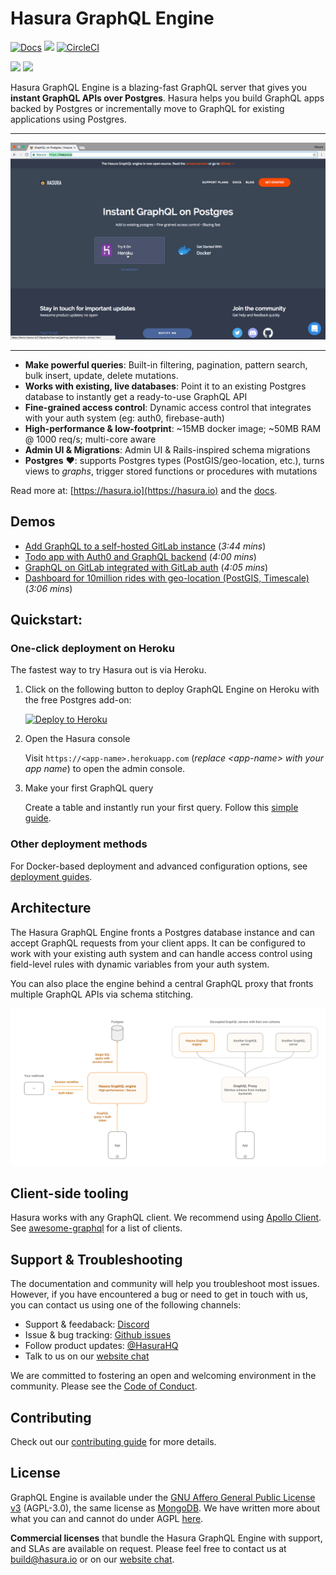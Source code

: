 # Hasura GraphQL Engine

[![Docs](https://img.shields.io/badge/docs-v1.0-brightgreen.svg?style=flat)](https://docs.hasura.io)
<a href="https://github.com/hasura/graphql-engine/releases"><img src="https://img.shields.io/badge/release-v1.0.0alpha-brightgreen.svg?style=flat"/></a>
[![CircleCI](https://circleci.com/gh/hasura/graphql-engine.svg?style=shield)](https://circleci.com/gh/hasura/graphql-engine)


<a href="https://discord.gg/vBPpJkS"><img src="https://img.shields.io/badge/chat-discord-brightgreen.svg?logo=discord&style=flat"></a>
<a href="https://twitter.com/intent/follow?screen_name=HasuraHQ"><img src="https://img.shields.io/badge/Follow-HasuraHQ-blue.svg?style=flat&logo=twitter"></a>

Hasura GraphQL Engine is a blazing-fast GraphQL server that gives you **instant GraphQL APIs over Postgres**. Hasura helps you build GraphQL apps backed by Postgres or incrementally move to GraphQL for existing applications using Postgres.

------------------

![Hasura GraphQL Enigne Demo](assets/demo.gif)

-------------------

* **Make powerful queries**: Built-in filtering, pagination, pattern search, bulk insert, update, delete mutations.
* **Works with existing, live databases**: Point it to an existing Postgres database to instantly get a ready-to-use GraphQL API
* **Fine-grained access control**: Dynamic access control that integrates with your auth system (eg: auth0, firebase-auth)
* **High-performance & low-footprint**: ~15MB docker image; ~50MB RAM @ 1000 req/s; multi-core aware
* **Admin UI & Migrations**: Admin UI & Rails-inspired schema migrations
* **Postgres** ❤️: supports Postgres types (PostGIS/geo-location, etc.), turns views to *graphs*, trigger stored functions or procedures with mutations

Read more at: [https://hasura.io](https://hasura.io) and the [docs](https://docs.hasura.io).

## Demos


* [Add GraphQL to a self-hosted GitLab instance](https://www.youtube.com/watch?v=a2AhxKqd82Q) (*3:44 mins*)
* [Todo app with Auth0 and GraphQL backend](https://www.youtube.com/watch?v=15ITBYnccgc) (*4:00 mins*)
* [GraphQL on GitLab integrated with GitLab auth](https://www.youtube.com/watch?v=m1ChRhRLq7o) (*4:05 mins*)
* [Dashboard for 10million rides with geo-location (PostGIS, Timescale)](https://www.youtube.com/watch?v=tsY573yyGWA) (*3:06 mins*)

## Quickstart: 

### One-click deployment on Heroku

The fastest way to try Hasura out is via Heroku.

1. Click on the following button to deploy GraphQL Engine on Heroku with the free Postgres add-on:

    [![Deploy to Heroku](https://www.herokucdn.com/deploy/button.svg)](https://heroku.com/deploy?template=https://github.com/hasura/graphql-engine-heroku)

2. Open the Hasura console

   Visit `https://<app-name>.herokuapp.com` (*replace \<app-name\> with your app name*) to open the admin console.

3. Make your first GraphQL query

   Create a table and instantly run your first query. Follow this [simple guide](https://docs.hasura.io/1.0/graphql/manual/getting-started/first-graphql-query.html).

### Other deployment methods

For Docker-based deployment and advanced configuration options, see [deployment guides](https://docs.hasura.io/1.0/graphql/manual/getting-started/index.html).

## Architecture

The Hasura GraphQL Engine fronts a Postgres database instance and can accept GraphQL requests from your client apps. It can be configured to work with your existing auth system and can handle access control using field-level rules with dynamic variables from your auth system.

You can also place the engine behind a central GraphQL proxy that fronts multiple GraphQL APIs via schema stitching.

![Hasura GraphQL Engine architecture](assets/hasura-arch.svg)

## Client-side tooling

Hasura works with any GraphQL client. We recommend using [Apollo Client](https://github.com/apollographql/apollo-client). See [awesome-graphql](https://github.com/chentsulin/awesome-graphql) for a list of clients.


## Support & Troubleshooting

The documentation and community will help you troubleshoot most issues. However, if you have encountered a bug or need to get in touch with us, you can contact us using one of the following channels:

* Support & feedaback: [Discord](https://discord.gg/vBPpJkS)
* Issue & bug tracking: [Github issues](https://github.com/hasura/graphql-engine/issues)
* Follow product updates: [@HasuraHQ](https://twitter.com/hasurahq)
* Talk to us on our [website chat](https://hasura.io)

We are committed to fostering an open and welcoming environment in the community. Please see the [Code of Conduct](code-of-conduct.md).

## Contributing

Check out our [contributing guide](CONTRIBUTING.md) for more details.

## License

GraphQL Engine is available under the [GNU Affero General Public License v3](https://www.gnu.org/licenses/agpl-3.0.en.html) (AGPL-3.0), the same license as [MongoDB](https://www.mongodb.com/community/licensing). We have written more about what you can and cannot do under AGPL [here](https://github.com/hasura/graphql-engine/wiki/License-Explained).

**Commercial licenses** that bundle the Hasura GraphQL Engine with support, and SLAs are available on request. Please feel free to contact us at build@hasura.io or on our [website chat](https://hasura.io).

